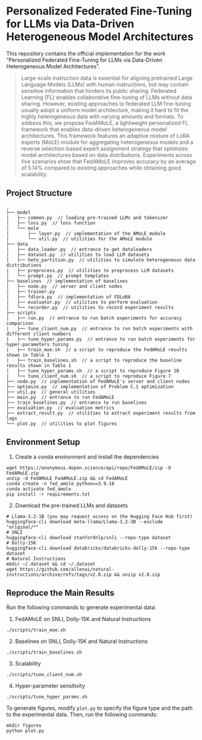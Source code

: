 # Personalized Federated Fine-Tuning for LLMs via Data-Driven Heterogeneous Model Architectures
This repository contains the official implementation for the work 
“Personalized Federated Fine-Tuning for LLMs via Data-Driven Heterogeneous Model Architectures”.
> Large-scale instruction data is essential for aligning pretrained Large Language Models (LLMs) with human instructions, 
> but may contain sensitive information that hinders its public sharing. 
> Federated Learning (FL) enables collaborative fine-tuning of LLMs without data sharing. 
> However, existing approaches to federated LLM fine-tuning usually adopt a uniform model architecture, 
> making it hard to fit the highly heterogeneous data with varying amounts and formats. 
> To address this, we propose FedAMoLE, a lightweight personalized FL framework that 
> enables data-driven heterogeneous model architectures. 
> This framework features an adaptive mixture of LoRA experts (MoLE) module for aggregating heterogeneous models and 
> a reverse selection-based expert assignment strategy that optimizes model architectures based on data distributions. 
> Experiments across five scenarios show that FedAMoLE improves accuracy by an average of 5.14% 
> compared to existing approaches while obtaining good scalability.

## Project Structure
```
.
├── model
|   ├── common.py  // loading pre-trained LLMs and tokenizer
|   ├── loss.py  // loss function
|   └── mole
|       ├── layer.py  // implementation of the AMoLE module
|       └── util.py  // utilities for the AMoLE module
├── data
|   ├── data_loader.py  // entrance to get dataloaders
|   ├── dataset.py  // utilities to load LLM datasets
|   ├── hete_partition.py  // utilities to simulate heterogeneous data distributions
|   ├── preprocess.py  // utilities to preprocess LLM datasets
|   └── prompt.py  // prompt templates
├── baselines  // implementation of baselines
|   ├── node.py  // server and client nodes
|   ├── trainer.py
|   ├── fdlora.py  // implementation of FDLoRA
|   ├── evaluator.py  // utilities to perform evaluation
|   └── recorder.py  // utilities to record experiment results
├── scripts
|   ├── run.py  // entrance to run batch experiments for accuracy comparison
|   ├── tune_client_num.py  // entrance to run batch experiments with different client numbers
|   ├── tune_hyper_params.py  // entrance to run batch experiments for hyper-parameters tuning
|   ├── train_moe.sh  // a script to reproduce the FedAMoLE results shown in Table 1
|   ├── train_baselines.sh  // a script to reproduce the baseline results shown in Table 1
|   ├── tune_hyper_params.sh  // a script to reproduce Figure 10
|   └── tune_client_num.sh  // a script to reproduce Figure 7
├── node.py  // inplementation of FedAMoLE's server and client nodes
├── optimize.py  // implementation of Problem C.1 optimization
├── util.py  // general utilities
├── main.py  // entrance to run FedAMoLE
├── train_baselines.py  // entrance to run baselines
├── evaluation.py  // evaluation metrics
├── extract_result.py  // utilities to extract experiment results from logs 
└── plot.py  // utilities to plot figures
```

## Environment Setup
1. Create a conda environment and install the dependencies
```shell
wget https://anonymous.4open.science/api/repo/FedAMoLE/zip -O FedAMoLE.zip
unzip -d FedAMoLE FedAMoLE.zip && cd FedAMoLE
conda create -n fed_amole python==3.9.18
conda activate fed_amole
pip install -r requirements.txt
```
2. Download the pre-trained LLMs and datasets
```shell
# Llama-3.2-1B (you may request access on the Hugging Face Hub first)
huggingface-cli download meta-llama/Llama-3.2-3B --exclude "original/*"
# SNLI
huggingface-cli download stanfordnlp/snli --repo-type dataset
# Dolly-15K
huggingface-cli download databricks/databricks-dolly-15k --repo-type dataset
# Natural Instructions
mkdir ~/.dataset && cd ~/.dataset
wget https://github.com/allenai/natural-instructions/archive/refs/tags/v2.8.zip && unzip v2.8.zip
```

## Reproduce the Main Results
Run the following commands to generate experimental data:
1. FedAMoLE on SNLI, Dolly-15K and Natural Instructions
```shell
./scripts/train_moe.sh
```
2. Baselines on SNLI, Dolly-15K and Natural Instructions
```shell
./scripts/train_baselines.sh
```
3. Scalability
```shell
./scripts/tune_client_num.sh
```
4. Hyper-parameter sensitivity
```shell
./scripts/tune_hyper_params.sh
```
To generate figures, modify `plot.py` to specify the figure type and the path to the experimental data. Then, run the following commands:
```shell
mkdir figures
python plot.py
```
